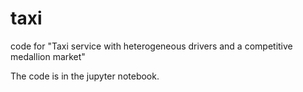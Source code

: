 # taxi
code for "Taxi service with heterogeneous drivers and a competitive medallion market"

The code is in the jupyter notebook.
